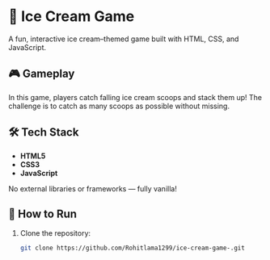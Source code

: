 # 🍦 Ice Cream Game

A fun, interactive ice cream–themed game built with HTML, CSS, and JavaScript. 


## 🎮 Gameplay

In this game, players catch falling ice cream scoops and stack them up! The challenge is to catch as many scoops as possible without missing.

## 🛠️ Tech Stack

- **HTML5**
- **CSS3**
- **JavaScript**

No external libraries or frameworks — fully vanilla!

## 🚀 How to Run

1. Clone the repository:
   ```bash
   git clone https://github.com/Rohitlama1299/ice-cream-game-.git
